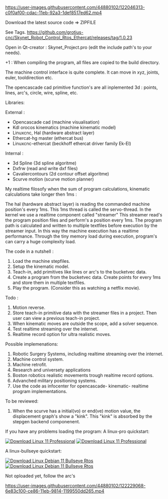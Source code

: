 https://user-images.githubusercontent.com/44880102/122046313-c0f0af00-cdac-11eb-92a3-1def8517ed62.mp4

Download the latest source code => ZIPFILE

See Tags. https://github.com/grotius-cnc/Skynet_Robot_Control_Rtos_Ethercat/releases/tag/1.0.23

Open in Qt-creator : Skynet_Project.pro (edit the include path's to your needs).

+1 : When compiling the program, all files are copied to the build directory. 

The machine control interface is quite complete. It can move in xyz, joints, euler, tooldirection etc.

The opencascade cad primitive function's are all inplemented 3d : points, lines, arc's, circle, wire, spline, etc. 

Libraries:

External :
- Opencascade cad (machine visualisation)
- Kdl orocos kinematics (machine kinematic model)
- Linuxcnc, Hal (hardware abstract layer)
- Ethercat-hg master (ethercat bus)
- Linuxcnc-ethercat (beckhoff ethercat driver family Ek-El)

Internal :
- 3d Spline (3d spline algoritme)
- Dxfrw (read and write dxf files)
- Cavaliercontours (2d contour offset algoritme)
- Scurve motion (scurve motion planner)

My realtime filosofy when the sum of program calculations, kinematic calculations take longer then 1ms :

The hal (hardware abstract layer) is reading the commanded machine position's every 1ms. This 1ms thread is called the servo-thread.
In the kernel we use a realtime component called "streamer" This streamer read's the program position files and perform's a position every 1ms.
The program path is calculated and written to multiple textfiles before execution by the streamer input.
In this way the machine execution has a realtime performance. Through the tiny memory load during execution, program's can carry a huge complexity load.

The code in a nutshell :
1. Load the machine stepfiles.
2. Setup the kinematic model.
3. Teach-in, add primitives like lines or arc's to the bucketvec data.
4. Create a program from the bucketvec data. Create points for every 1ms and store them in multiple textfiles.
5. Play the program. (Consider this as watching a netflix movie).

Todo :
1. Motion reverse.
2. Store teach-in primitive data with the streamer files in a project. Then user can view a previous teach-in project.
3. When kinematic moves are outside the scope, add a solver sequence.
4. Test realtime streaming over the internet.
5. Realtime record option for ultra realistic moves.

Possible implemenations:
1. Robotic Surgery Systems, including realtime streaming over the internet.
2. Machine control system.
3. Machine retrofit.
4. Research and universety applications
5. Boston robotics realistic movements trough realtime record options.
6. Advanched military positioning systems.
7. Use the code as infocenter for opencascade- kinematic- realtime program implementations.

To be reviewed:
1. When the scurve has a initial(vo) or end(ve) motion value, the displacement graph's show a "kink". This "kink" is absorbed by the stepgen backend componenent.

If you have any problems loading the program:
A linux-pro quickstart:

[![Download Linux 11 Professional ](https://a.fsdn.com/con/app/sf-download-button)](https://sourceforge.net/projects/linux-11-pro/files/latest/download)
[![Download Linux 11 Professional ](https://img.shields.io/sourceforge/dt/linux-11-pro.svg)](https://sourceforge.net/projects/linux-11-pro/files/latest/download)

A linux-bullseye quickstart:

[![Download Linux Debian 11 Bullseye Rtos  ](https://a.fsdn.com/con/app/sf-download-button)](https://sourceforge.net/projects/linux-debian-bullseye-11-rtos/files/latest/download)
[![Download Linux Debian 11 Bullseye Rtos  ](https://img.shields.io/sourceforge/dt/linux-debian-bullseye-11-rtos.svg)](https://sourceforge.net/projects/linux-debian-bullseye-11-rtos/files/latest/download)

Not oploaded yet, follow the arc's

https://user-images.githubusercontent.com/44880102/122229068-6e83c100-ce86-11eb-9814-1199550dd265.mp4



